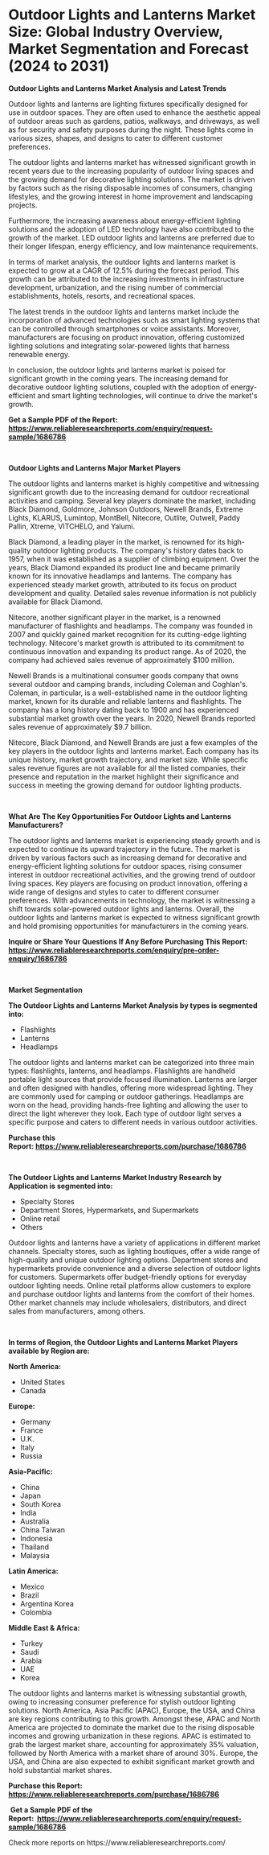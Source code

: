 <p><h1>Outdoor Lights and Lanterns Market Size: Global Industry Overview, Market Segmentation and Forecast (2024 to 2031)</h1></p><p><strong>Outdoor Lights and Lanterns Market Analysis and Latest Trends</strong></p>
<p><p>Outdoor lights and lanterns are lighting fixtures specifically designed for use in outdoor spaces. They are often used to enhance the aesthetic appeal of outdoor areas such as gardens, patios, walkways, and driveways, as well as for security and safety purposes during the night. These lights come in various sizes, shapes, and designs to cater to different customer preferences.</p><p>The outdoor lights and lanterns market has witnessed significant growth in recent years due to the increasing popularity of outdoor living spaces and the growing demand for decorative lighting solutions. The market is driven by factors such as the rising disposable incomes of consumers, changing lifestyles, and the growing interest in home improvement and landscaping projects.</p><p>Furthermore, the increasing awareness about energy-efficient lighting solutions and the adoption of LED technology have also contributed to the growth of the market. LED outdoor lights and lanterns are preferred due to their longer lifespan, energy efficiency, and low maintenance requirements.</p><p>In terms of market analysis, the outdoor lights and lanterns market is expected to grow at a CAGR of 12.5% during the forecast period. This growth can be attributed to the increasing investments in infrastructure development, urbanization, and the rising number of commercial establishments, hotels, resorts, and recreational spaces.</p><p>The latest trends in the outdoor lights and lanterns market include the incorporation of advanced technologies such as smart lighting systems that can be controlled through smartphones or voice assistants. Moreover, manufacturers are focusing on product innovation, offering customized lighting solutions and integrating solar-powered lights that harness renewable energy.</p><p>In conclusion, the outdoor lights and lanterns market is poised for significant growth in the coming years. The increasing demand for decorative outdoor lighting solutions, coupled with the adoption of energy-efficient and smart lighting technologies, will continue to drive the market's growth.</p></p>
<p><strong>Get a Sample PDF of the Report:&nbsp; <a href="https://www.reliableresearchreports.com/enquiry/request-sample/1686786">https://www.reliableresearchreports.com/enquiry/request-sample/1686786</a></strong></p>
<p>&nbsp;</p>
<p><strong>Outdoor Lights and Lanterns Major Market Players</strong></p>
<p><p>The outdoor lights and lanterns market is highly competitive and witnessing significant growth due to the increasing demand for outdoor recreational activities and camping. Several key players dominate the market, including Black Diamond, Goldmore, Johnson Outdoors, Newell Brands, Extreme Lights, KLARUS, Lumintop, MontBell, Nitecore, Outlite, Outwell, Paddy Pallin, Xtreme, VITCHELO, and Yalumi.</p><p>Black Diamond, a leading player in the market, is renowned for its high-quality outdoor lighting products. The company's history dates back to 1957, when it was established as a supplier of climbing equipment. Over the years, Black Diamond expanded its product line and became primarily known for its innovative headlamps and lanterns. The company has experienced steady market growth, attributed to its focus on product development and quality. Detailed sales revenue information is not publicly available for Black Diamond.</p><p>Nitecore, another significant player in the market, is a renowned manufacturer of flashlights and headlamps. The company was founded in 2007 and quickly gained market recognition for its cutting-edge lighting technology. Nitecore's market growth is attributed to its commitment to continuous innovation and expanding its product range. As of 2020, the company had achieved sales revenue of approximately $100 million.</p><p>Newell Brands is a multinational consumer goods company that owns several outdoor and camping brands, including Coleman and Coghlan's. Coleman, in particular, is a well-established name in the outdoor lighting market, known for its durable and reliable lanterns and flashlights. The company has a long history dating back to 1900 and has experienced substantial market growth over the years. In 2020, Newell Brands reported sales revenue of approximately $9.7 billion.</p><p>Nitecore, Black Diamond, and Newell Brands are just a few examples of the key players in the outdoor lights and lanterns market. Each company has its unique history, market growth trajectory, and market size. While specific sales revenue figures are not available for all the listed companies, their presence and reputation in the market highlight their significance and success in meeting the growing demand for outdoor lighting products.</p></p>
<p>&nbsp;</p>
<p><strong>What Are The Key Opportunities For Outdoor Lights and Lanterns Manufacturers?</strong></p>
<p><p>The outdoor lights and lanterns market is experiencing steady growth and is expected to continue its upward trajectory in the future. The market is driven by various factors such as increasing demand for decorative and energy-efficient lighting solutions for outdoor spaces, rising consumer interest in outdoor recreational activities, and the growing trend of outdoor living spaces. Key players are focusing on product innovation, offering a wide range of designs and styles to cater to different consumer preferences. With advancements in technology, the market is witnessing a shift towards solar-powered outdoor lights and lanterns. Overall, the outdoor lights and lanterns market is expected to witness significant growth and hold promising opportunities for manufacturers in the coming years.</p></p>
<p><strong>Inquire or Share Your Questions If Any Before Purchasing This Report: <a href="https://www.reliableresearchreports.com/enquiry/pre-order-enquiry/1686786">https://www.reliableresearchreports.com/enquiry/pre-order-enquiry/1686786</a></strong></p>
<p>&nbsp;</p>
<p><strong>Market Segmentation</strong></p>
<p><strong>The Outdoor Lights and Lanterns Market Analysis by types is segmented into:</strong></p>
<p><ul><li>Flashlights</li><li>Lanterns</li><li>Headlamps</li></ul></p>
<p><p>The outdoor lights and lanterns market can be categorized into three main types: flashlights, lanterns, and headlamps. Flashlights are handheld portable light sources that provide focused illumination. Lanterns are larger and often designed with handles, offering more widespread lighting. They are commonly used for camping or outdoor gatherings. Headlamps are worn on the head, providing hands-free lighting and allowing the user to direct the light wherever they look. Each type of outdoor light serves a specific purpose and caters to different needs in various outdoor activities.</p></p>
<p><strong>Purchase this Report:&nbsp;<a href="https://www.reliableresearchreports.com/purchase/1686786">https://www.reliableresearchreports.com/purchase/1686786</a></strong></p>
<p>&nbsp;</p>
<p><strong>The Outdoor Lights and Lanterns Market Industry Research by Application is segmented into:</strong></p>
<p><ul><li>Specialty Stores</li><li>Department Stores, Hypermarkets, and Supermarkets</li><li>Online retail</li><li>Others</li></ul></p>
<p><p>Outdoor lights and lanterns have a variety of applications in different market channels. Specialty stores, such as lighting boutiques, offer a wide range of high-quality and unique outdoor lighting options. Department stores and hypermarkets provide convenience and a diverse selection of outdoor lights for customers. Supermarkets offer budget-friendly options for everyday outdoor lighting needs. Online retail platforms allow customers to explore and purchase outdoor lights and lanterns from the comfort of their homes. Other market channels may include wholesalers, distributors, and direct sales from manufacturers, among others.</p></p>
<p>&nbsp;</p>
<p><strong>In terms of Region, the Outdoor Lights and Lanterns Market Players available by Region are:</strong></p>
<p>
    <p> <strong> North America: </strong>
        <ul>
            <li>United States</li>
            <li>Canada</li>
        </ul>
        </p> 
    <p> <strong> Europe: </strong>
        <ul>
            <li>Germany</li>
            <li>France</li>
            <li>U.K.</li>
            <li>Italy</li>
            <li>Russia</li>
        </ul>
        </p> 
    <p> <strong> Asia-Pacific: </strong>
        <ul>
            <li>China</li>
            <li>Japan</li>
            <li>South Korea</li>
            <li>India</li>
            <li>Australia</li>
            <li>China Taiwan</li>
            <li>Indonesia</li>
            <li>Thailand</li>
            <li>Malaysia</li>
        </ul>
        </p> 
    <p> <strong> Latin America: </strong>
        <ul>
            <li>Mexico</li>
            <li>Brazil</li>
            <li>Argentina Korea</li>
            <li>Colombia</li>
        </ul>
        </p> 
    <p> <strong> Middle East & Africa: </strong>
        <ul>
            <li>Turkey</li>
            <li>Saudi</li>
            <li>Arabia</li>
            <li>UAE</li>
            <li>Korea</li>
        </ul>
    </p>
    </p>
<p><p>The outdoor lights and lanterns market is witnessing substantial growth, owing to increasing consumer preference for stylish outdoor lighting solutions. North America, Asia Pacific (APAC), Europe, the USA, and China are key regions contributing to this growth. Amongst these, APAC and North America are projected to dominate the market due to the rising disposable incomes and growing urbanization in these regions. APAC is estimated to grab the largest market share, accounting for approximately 35% valuation, followed by North America with a market share of around 30%. Europe, the USA, and China are also expected to exhibit significant market growth and hold substantial market shares.</p></p>
<p><strong>Purchase this Report: <a href="https://www.reliableresearchreports.com/purchase/1686786">https://www.reliableresearchreports.com/purchase/1686786</a></strong></p>
<p>&nbsp;<strong>Get a Sample PDF of the Report:&nbsp;&nbsp;<a href="https://www.reliableresearchreports.com/enquiry/request-sample/1686786">https://www.reliableresearchreports.com/enquiry/request-sample/1686786</a></strong></p>
<p><strong></strong></p>
<p>Check more reports on https://www.reliableresearchreports.com/</p>